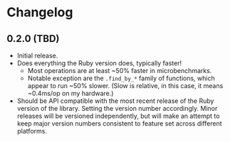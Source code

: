 # Changelog

## 0.2.0 (TBD)

 * Initial release.
 * Does everything the Ruby version does, typically faster!
    - Most operations are at least ~50% faster in microbenchmarks.
    - Notable exception are the `.find_by_*` family of functions, which appear
      to run ~50% slower. (Slow is relative, in this case, it means ~0.4ms/op on
      my hardware.)
 * Should be API compatible with the most recent release of the Ruby version of
   the library.  Setting the version number accordingly.  Minor releases will be
   versioned independently, but will make an attempt to keep major version
   numbers consistent to feature set across different platforms.
